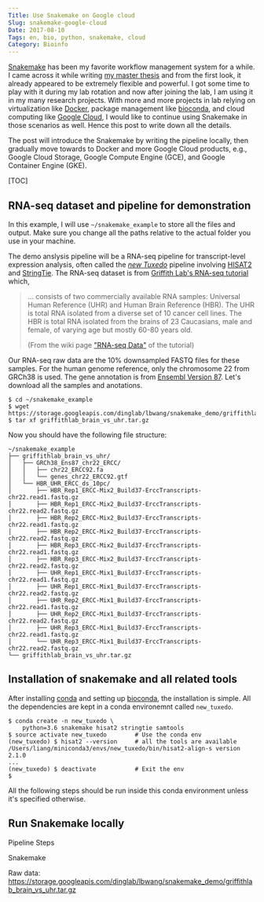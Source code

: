 ```yaml
---
Title: Use Snakemake on Google cloud 
Slug: snakemake-google-cloud
Date: 2017-08-10
Tags: en, bio, python, snakemake, cloud
Category: Bioinfo
---
```


[Snakemake][Snakemake] has been my favorite workflow management system for a while. I came across it while writing [my master thesis][master-thesis] and from the first look, it already appeared to be extremely flexible and powerful. I got some time to play with it during my lab rotation and now after joining the lab, I am using it in my many research projects.  With more and more projects in lab relying on virtualization like [Docker][docker], package management like [bioconda][bioconda], and cloud computing like [Google Cloud][google-cloud], I would like to continue using Snakemake in those scenarios as well. Hence this post to write down all the details. 

The post will introduce the Snakemake by writing the pipeline locally, then gradually move towards to Docker and more Google Cloud products, e.g., Google Cloud Storage, Google Compute Engine (GCE), and Google Container Engine (GKE). 

[Snakemake]: https://snakemake.readthedocs.io/
[master-thesis]: https://www.dropbox.com/s/u7aa2mbsto77wwy/thesis_upload.pdf?dl=0
[docker]: https://www.docker.com/
[bioconda]: https://bioconda.github.io/
[google-cloud]: https://cloud.google.com/

[TOC]



## RNA-seq dataset and pipeline for demonstration
In this example, I will use `~/snakemake_example` to store all the files and output. Make sure you change all the paths relative to the actual folder you use in your machine.

The demo anslysis pipeline will be a RNA-seq pipeline for transcript-level expression analysis, often called the [*new Tuxedo*][new-tuxedo-paper] pipeline involving [HISAT2][hisat2] and [StringTie][stringtie].  The RNA-seq dataset is from [Griffith Lab's RNA-seq tutorial][griffith-lab-rnaseq-tutorial] which,

> ... consists of two commercially available RNA samples: Universal Human Reference (UHR) and Human Brain Reference (HBR). The UHR is total RNA isolated from a diverse set of 10 cancer cell lines. The HBR is total RNA isolated from the brains of 23 Caucasians, male and female, of varying age but mostly 60-80 years old. 
> 
> (From the wiki page ["RNA-seq Data"]([griffith-lab-data]) of the tutorial)

Our RNA-seq raw data are the 10% downsampled FASTQ files for these samples. For the human genome reference, only the chromosome 22 from GRCh38 is used. The gene annotation is from [Ensembl Version 87][ens87].  Let's download all the samples and anotations.

```console
$ cd ~/snakemake_example
$ wget https://storage.googleapis.com/dinglab/lbwang/snakemake_demo/griffithlab_brain_vs_uhr.tar.gz
$ tar xf griffithlab_brain_vs_uhr.tar.gz
```

Now you should have the following file structure:

```tree
~/snakemake_example
├── griffithlab_brain_vs_uhr/
│   ├── GRCh38_Ens87_chr22_ERCC/
│   │   ├── chr22_ERCC92.fa
│   │   └── genes_chr22_ERCC92.gtf
│   └── HBR_UHR_ERCC_ds_10pc/
│       ├── HBR_Rep1_ERCC-Mix2_Build37-ErccTranscripts-chr22.read1.fastq.gz
│       ├── HBR_Rep1_ERCC-Mix2_Build37-ErccTranscripts-chr22.read2.fastq.gz
│       ├── HBR_Rep2_ERCC-Mix2_Build37-ErccTranscripts-chr22.read1.fastq.gz
│       ├── HBR_Rep2_ERCC-Mix2_Build37-ErccTranscripts-chr22.read2.fastq.gz
│       ├── HBR_Rep3_ERCC-Mix2_Build37-ErccTranscripts-chr22.read1.fastq.gz
│       ├── HBR_Rep3_ERCC-Mix2_Build37-ErccTranscripts-chr22.read2.fastq.gz
│       ├── UHR_Rep1_ERCC-Mix1_Build37-ErccTranscripts-chr22.read1.fastq.gz
│       ├── UHR_Rep1_ERCC-Mix1_Build37-ErccTranscripts-chr22.read2.fastq.gz
│       ├── UHR_Rep2_ERCC-Mix1_Build37-ErccTranscripts-chr22.read1.fastq.gz
│       ├── UHR_Rep2_ERCC-Mix1_Build37-ErccTranscripts-chr22.read2.fastq.gz
│       ├── UHR_Rep3_ERCC-Mix1_Build37-ErccTranscripts-chr22.read1.fastq.gz
│       └── UHR_Rep3_ERCC-Mix1_Build37-ErccTranscripts-chr22.read2.fastq.gz
└── griffithlab_brain_vs_uhr.tar.gz
```

[new-tuxedo-paper]: www.nature.com/nprot/journal/v11/n9/full/nprot.2016.095.html
[hisat2]: https://ccb.jhu.edu/software/hisat2/
[stringtie]: https://ccb.jhu.edu/software/stringtie/
[griffith-lab-rnaseq-tutorial]: https://github.com/griffithlab/rnaseq_tutorial/
[griffith-lab-data]: https://github.com/griffithlab/rnaseq_tutorial/wiki/RNAseq-Data
[ens87]: http://dec2016.archive.ensembl.org/Homo_sapiens/Info/Index



## Installation of snakemake and all related tools
After installing [conda][conda] and setting up [bioconda][bioconda], the installation is simple. All the dependencies are kept in a conda environemnt called `new_tuxedo`.

```console
$ conda create -n new_tuxedo \
    python=3.6 snakemake hisat2 stringtie samtools
$ source activate new_tuxedo        # Use the conda env 
(new_tuxedo) $ hisat2 --version     # all the tools are available
/Users/liang/miniconda3/envs/new_tuxedo/bin/hisat2-align-s version 2.1.0
...
(new_tuxedo) $ deactivate           # Exit the env
$ 
```

All the following steps should be run inside this conda environment unless it's specified otherwise.

[conda]: https://conda.io/miniconda.html



## Run Snakemake locally
Pipeline Steps 

Snakemake

Raw data: <https://storage.googleapis.com/dinglab/lbwang/snakemake_demo/griffithlab_brain_vs_uhr.tar.gz>

 